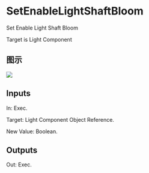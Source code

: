 # SetEnableLightShaftBloom

Set Enable Light Shaft Bloom

Target is Light Component

## 图示

![]($-20221218-20342005.png)

## Inputs

In: Exec.

Target: Light Component Object Reference.

New Value: Boolean.  

## Outputs

Out: Exec.

